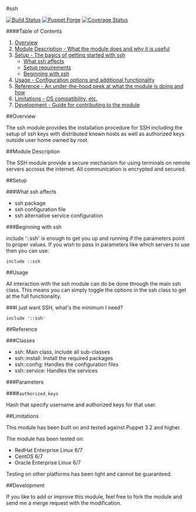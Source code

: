 #ssh

[![Build Status](https://travis-ci.org/thbe/puppet-ssh.png?branch=master)](https://travis-ci.org/thbe/puppet-ssh)
[![Puppet Forge](https://img.shields.io/puppetforge/v/thbe/ssh.svg)](https://forge.puppetlabs.com/thbe/ssh)
[![Coverage Status](https://coveralls.io/repos/thbe/puppet-ssh/badge.svg?branch=master&service=github)](https://coveralls.io/github/thbe/puppet-ssh?branch=master)

####Table of Contents

1. [Overview](#overview)
2. [Module Description - What the module does and why it is useful](#module-description)
3. [Setup - The basics of getting started with ssh](#setup)
    * [What ssh affects](#what-ssh-affects)
    * [Setup requirements](#setup-requirements)
    * [Beginning with ssh](#beginning-with-ssh)
4. [Usage - Configuration options and additional functionality](#usage)
5. [Reference - An under-the-hood peek at what the module is doing and how](#reference)
5. [Limitations - OS compatibility, etc.](#limitations)
6. [Development - Guide for contributing to the module](#development)


##Overview

The ssh module provides the installation procedure for SSH including the setup of ssh keys
with distributed known hosts as well as authorized keys outside user home owned by root.

##Module Description

The SSH module provide a secure mechanism for using terminals on remote servers
accross the internet. All communication is encrypted and secured.


##Setup

###What ssh affects

* ssh package
* ssh configuration file
* ssh alternative service configuration

###Beginning with ssh

include '::ssh' is enough to get you up and running if the parameters point to
proper values.  If you wish to pass in parameters like which servers to use then you
can use:

```puppet
include ::ssh
```


##Usage

All interaction with the ssh module can do be done through the main ssh class.
This means you can simply toggle the options in the ssh class to get at the full
functionality.

###I just want SSH, what's the minimum I need?

```puppet
include '::ssh'
```


##Reference

###Classes

* ssh: Main class, include all sub-classes
* ssh::install: Install the required packages
* ssh::config: Handles the configuration files
* ssh::service: Handles the services

###Parameters

####`authorized_keys`

Hash that specify username and authorized keys for that user.


##Limitations

This module has been built on and tested against Puppet 3.2 and higher.

The module has been tested on:

* RedHat Enterprise Linux 6/7
* CentOS 6/7
* Oracle Enterprise Linux 6/7

Testing on other platforms has been light and cannot be guaranteed.


##Development

If you like to add or improve this module, feel free to fork the module and send
me a merge request with the modification.
